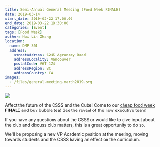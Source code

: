 ```yaml
---
title: Semi-Annual General Meeting (Food Week FINALE)
date: 2019-03-14
start_date: 2019-03-22 17:00:00
end_date: 2019-03-22 18:30:00
categories: [Event]
tags: [Food Week]
author: Hai Lin Zhang
location:
  name: DMP 301
  address:
    streetAddress: 6245 Agronomy Road 
    addressLocality: Vancouver
    postalCode: V6T 1Z4
    addressRegion: BC
    addressCountry: CA
images:
  - /files/general-meeting-march2019.svg
---
```


![](/files/general-meeting-march2019.svg)

Affect the future of the CSSS and the Cube! Come to our [cheap food week](/events/2019/03/19/cube-food-week/) **FINALE** and buy bubble tea! See the reveal of the new executive team!

If you have any questions about the CSSS or would like to give input about the club and discuss club matters, this is a great opportunity to do so.

We'll be proposing a new VP Academic position at the meeting, moving towards students and the CSSS having an effect on the curriculum.
